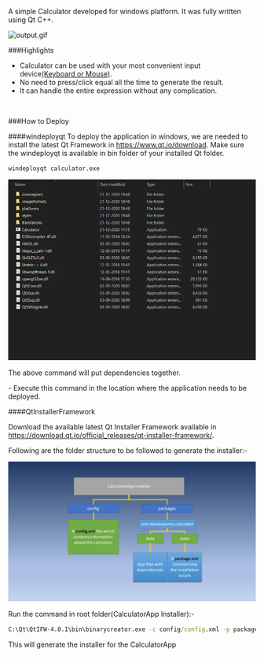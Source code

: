 
A simple Calculator developed for windows platform. It was fully written using Qt C++.

<img src="/output.gif" width="320" alt="output.gif">

###Highlights

* Calculator can be used with your most convenient input device<u>(Keyboard or Mouse)</u>.
* No need to press/click equal all the time to generate the result. 
* It can handle the entire expression without any complication.
<br>

###How to Deploy

####windeployqt
To deploy the application in windows, we are needed to install the latest Qt Framework in https://www.qt.io/download. Make sure the windeployqt is available in bin folder of your installed Qt folder.

```cmd
windeployqt calculator.exe
```
![deploy-folder](/deploy-info.png)

The above command will put dependencies together.

 \- Execute this command in the location where the application needs to be deployed.

####QtInstallerFramework

Download the available latest Qt Installer Framework available in https://download.qt.io/official_releases/qt-installer-framework/.

Following are the folder structure to be followed to generate the installer:-

![Installer-info](/Installer-info.jpg)

Run the command in root folder(CalculatorApp Installer):-
```cmd
C:\Qt\QtIFW-4.0.1\bin\binarycreator.exe -c config/config.xml -p packages CalculatorAppInstaller.exe
```
This will generate the installer for the CalculatorApp